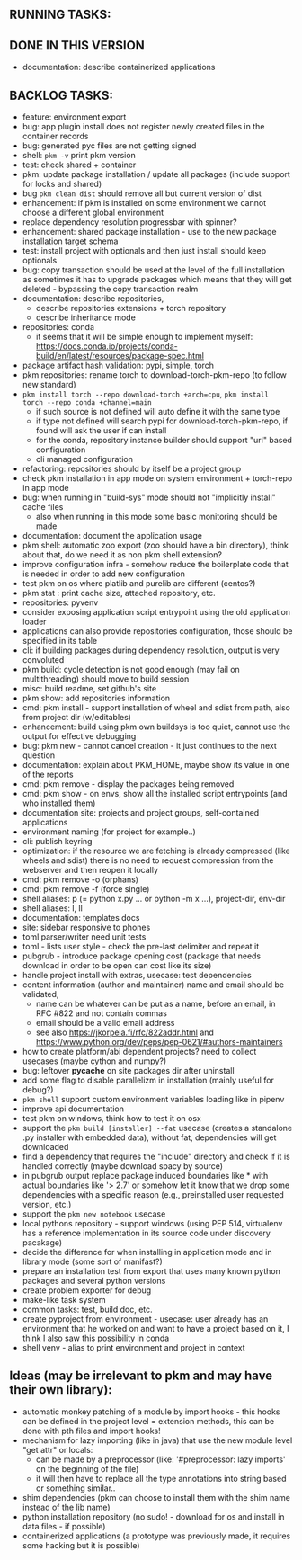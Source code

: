## RUNNING TASKS:


## DONE IN THIS VERSION
- documentation: describe containerized applications

## BACKLOG TASKS:
- feature: environment export
- bug: app plugin install does not register newly created files in the container records
- bug: generated pyc files are not getting signed 
- shell: `pkm -v` print pkm version
- test: check shared + container
- pkm: update package installation / update all packages (include support for locks and shared)
- bug `pkm clean dist` should remove all but current version of dist
- enhancement: if pkm is installed on some environment we cannot choose a different global environment
- replace dependency resolution progressbar with spinner?
- enhancement: shared package installation - use to the new package installation target schema
- test: install project with optionals and then just install should keep optionals
- bug: copy transaction should be used at the level of the full installation as sometimes it has to upgrade packages
  which means that they will get deleted - bypassing the copy transaction realm
- documentation: describe repositories,
    - describe repositories extensions + torch repository
    - describe inheritance mode
- repositories: conda
    - it seems that it will be simple enough to implement
      myself: https://docs.conda.io/projects/conda-build/en/latest/resources/package-spec.html
- package artifact hash validation: pypi, simple, torch
- pkm repositories: rename torch to download-torch-pkm-repo (to follow new standard)
- `pkm install torch --repo download-torch +arch=cpu`, `pkm install torch --repo conda +channel=main`
    - if such source is not defined will auto define it with the same type
    - if type not defined will search pypi for download-torch-pkm-repo, if found will ask the user if can install
    - for the conda, repository instance builder should support "url" based configuration
    - cli managed configuration
- refactoring: repositories should by itself be a project group
- check pkm installation in app mode on system environment + torch-repo in app mode
- bug: when running in "build-sys" mode should not "implicitly install" cache files
    - also when running in this mode some basic monitoring should be made
- documentation: document the application usage
- pkm shell: automatic zoo export (zoo should have a bin directory), think about that, do we need it as non pkm shell
  extension?
- improve configuration infra - somehow reduce the boilerplate code that is needed in order to add new configuration
- test pkm on os where platlib and purelib are different (centos?)
- pkm stat : print cache size, attached repository, etc.
- repositories: pyvenv
- consider exposing application script entrypoint using the old application loader
- applications can also provide repositories configuration, those should be specified in its table
- cli: if building packages during dependency resolution, output is very convoluted
- pkm build: cycle detection is not good enough (may fail on multithreading) should move to build session
- misc: build readme, set github's site
- pkm show: add repositories information
- cmd: pkm install - support installation of wheel and sdist from path, also from project dir (w/editables)
- enhancement: build using pkm own buildsys is too quiet, cannot use the output for effective debugging
- bug: pkm new - cannot cancel creation - it just continues to the next question
- documentation: explain about PKM_HOME, maybe show its value in one of the reports
- cmd: pkm remove - display the packages being removed
- cmd: pkm show - on envs, show all the installed script entrypoints (and who installed them)
- documentation site: projects and project groups, self-contained applications
- environment naming (for project for example..)
- cli: publish keyring
- optimization: if the resource we are fetching is already compressed (like wheels and sdist) there is no need to
  request compression from the webserver and then reopen it locally
- cmd: pkm remove -o (orphans)
- cmd: pkm remove -f (force single)
- shell aliases: p (= python x.py ... or python -m x ...), project-dir, env-dir
- shell aliases: l, ll
- documentation: templates docs
- site: sidebar responsive to phones
- toml parser/writer need unit tests
- toml - lists user style - check the pre-last delimiter and repeat it
- pubgrub - introduce package opening cost (package that needs download in order to be open can cost like its size)
- handle project install with extras, usecase: test dependencies
- content information (author and maintainer) name and email should be validated,
    - name can be whatever can be put as a name, before an email, in RFC #822 and not contain commas
    - email should be a valid email address
    - see also https://jkorpela.fi/rfc/822addr.html and https://www.python.org/dev/peps/pep-0621/#authors-maintainers
- how to create platform/abi dependent projects? need to collect usecases (maybe cython and numpy?)
- bug: leftover __pycache__ on site packages dir after uninstall
- add some flag to disable parallelizm in installation (mainly useful for debug?)
- `pkm shell` support custom environment variables loading like in pipenv
- improve api documentation
- test pkm on windows, think how to test it on osx
- support the `pkm build [installer] --fat` usecase (creates a standalone .py installer with embedded data), without
  fat, dependencies will get downloaded
- find a dependency that requires the "include" directory and check if it is handled correctly (maybe download spacy by
  source)
- in pubgrub output replace package induced boundaries like * with actual boundaries like '> 2.7' or somehow let it know
  that we drop some dependencies with a specific reason (e.g., preinstalled user requested version, etc.)
- support the `pkm new notebook` usecase
- local pythons repository - support windows (using PEP 514, virtualenv has a reference implementation in its source
  code under discovery pacakage)
- decide the difference for when installing in application mode and in library mode (some sort of manifast?)
- prepare an installation test from export that uses many known python packages and several python versions
- create problem exporter for debug
- make-like task system
- common tasks: test, build doc, etc.
- create pyproject from environment - usecase: user already has an environment that he worked on and want to have a
  project based on it, I think I also saw this possibility in conda
- shell venv - alias to print environment and project in context

## Ideas (may be irrelevant to pkm and may have their own library):

- automatic monkey patching of a module by import hooks - this hooks can be defined in the project level = extension
  methods, this can be done with pth files and import hooks!
- mechanism for lazy importing (like in java) that use the new module level "get attr" or locals:
    - can be made by a preprocessor (like: '#preprocessor: lazy imports' on the beginning of the file)
    - it will then have to replace all the type annotations into string based or something similar..
- shim dependencies (pkm can choose to install them with the shim name instead of the lib name)
- python installation repository (no sudo! - download for os and install in data files - if possible)
- containerized applications (a prototype was previously made, it requires some hacking but it is possible)